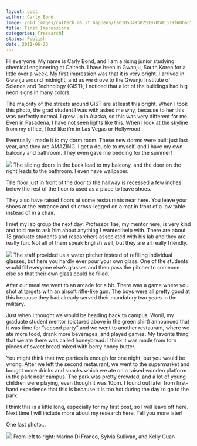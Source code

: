 ```yaml
---
layout: post
author: Carly Bond
image: /old_images/caltech_as_it_happens/6a0105349b8251970b01538f60bad5970b.jpg
title: First Impressions 
categories: [research]
status: Publish
date: 2011-06-23
---
```



Hi everyone. My name is Carly Bond, and I am a rising junior studying chemical engineering at Caltech. I have been in Gwanju, South Korea for a little over a week. My first impression was that it is very bright. I arrived in Gwanju around midnight, and as we drove to the Gwanju Institute of Science and Technology (GIST), I noticed that a lot of the buildings had big neon signs in many colors.

The majority of the streets around GIST are at least this bright. When I took this photo, the grad student I was with asked me why, because to her this was perfectly normal. I grew up in Alaska, so this was very different for me. Even in Pasadena, I have not seen lights like this. When I look at the skyline from my office, I feel like i'm in Las Vegas or Hollywood.

Eventually I made it to my dorm room. These new dorms were built just last year, and they are AMAZING. I get a double to myself, and I have my own balcony and bathroom. They even gave me bedding for the summer!

![](/old_images/caltech_as_it_happens/6a0105349b8251970b01538f60bea8970b.jpg)
The sliding doors in the back lead to my balcony, and the door on the right leads to the bathroom. I even have wallpaper.

The floor just in front of the door to the hallway is recessed a few inches below the rest of the floor is used as a place to leave shoes.

They also have raised floors at some restaurants near here. You leave your shoes at the entrance and sit cross-legged on a mat in front of a low table instead of in a chair.

I met my lab group the next day. Professor Tae, my mentor here, is very kind and told me to ask him about anything I wanted help with. There are about 18 graduate students and researchers associated with his lab and they are really fun. Not all of them speak English well, but they are all really friendly.


![](/old_images/caltech_as_it_happens/6a0105349b8251970b01538f60c173970b.jpg)
The staff provided us a water pitcher instead of refilling individual glasses, but here you hardly ever pour your own glass. One of the students would fill everyone else’s glasses and then pass the pitcher to someone else so that their own glass could be filled.

After our meal we went to an arcade for a bit. There was a game where you shot at targets with an airsoft rifle-like gun. The boys were all pretty good at this because they had already served their mandatory two years in the military.

Just when I thought we would be heading back to campus, Wonil, my graduate student mentor (pictured above in the green shirt) announced that it was time for “second party” and we went to another restaurant, where we ate more food, drank more beverages, and played games. My favorite thing that we ate there was called honeybread. I think it was made from torn pieces of sweet bread mixed with berry honey butter.

You might think that two parties is enough for one night, but you would be wrong. After we left the second restaurant, we went to the supermarket and bought more drinks and snacks which we ate on a raised wooden platform in the park near campus. The park was pretty crowded, and a lot of young children were playing, even though it was 10pm. I found out later from first-hand experience that this is because it is too hot during the day to go to the park.

I think this is a little long, especially for my first post, so I will leave off here. Next time I will include more about my research here. Tell you more later!

One last photo…

![](/old_images/caltech_as_it_happens/6a0105349b8251970b01538f60c3cc970b.jpg)
From left to right: Marino Di Franco, Sylvia Sullivan, and Kelly Guan

